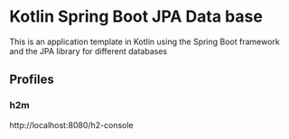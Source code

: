 # Kotlin Spring Boot JPA Data base 
This is an application template in Kotlin using the Spring Boot framework and the JPA library for different databases

## Profiles
### h2m
http://localhost:8080/h2-console
